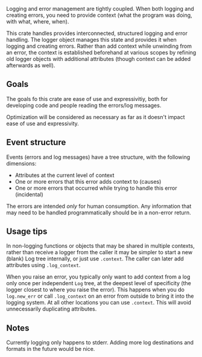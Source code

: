 Logging and error management are tightly coupled. When both logging and creating errors, you need to provide context (what the program was doing, with what, where, when).

This crate handles provides interconnected, structured logging and error handling. The logger object manages this state and provides it when logging and creating errors. Rather than add context while unwinding from an error, the context is established beforehand at various scopes by refining old logger objects with additional attributes (though context can be added afterwards as well).

## Goals

The goals fo this crate are ease of use and expressivitiy, both for developing code and people reading the errors/log messages.

Optimization will be considered as necessary as far as it doesn't impact ease of use and expressivity.

## Event structure

Events (errors and log messages) have a tree structure, with the following dimensions:

- Attributes at the current level of context
- One or more errors that this error adds context to (causes)
- One or more errors that occurred while trying to handle this error (incidental)

The errors are intended _only_ for human consumption. Any information that may need to be handled programmatically should be in a non-error return.

## Usage tips

In non-logging functions or objects that may be shared in multiple contexts, rather than receive a logger from the caller it may be simpler to start a new (blank) Log tree internally, or just use `.context`. The caller can later add attributes using `.log_context`.

When you raise an error, you typically only want to add context from a log only once per independent `Log` tree, at the deepest level of specificity (the logger closest to where you raise the error). This happens when you do `log.new_err` or call `.log_context` on an error from outside to bring it into the logging system. At all other locations you can use `.context`. This will avoid unnecessarily duplicating attributes.

## Notes

Currently logging only happens to stderr. Adding more log destinations and formats in the future would be nice.
